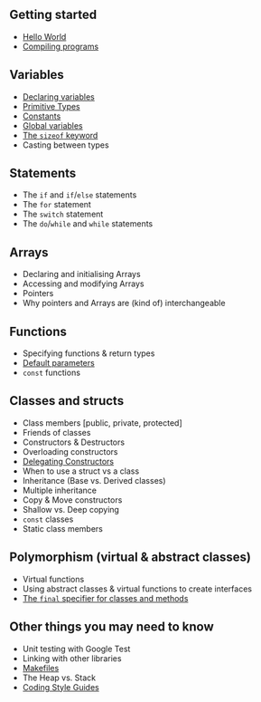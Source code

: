 ## Getting started

* [Hello World](helloworld.md)
* [Compiling programs](compiling.md)

## Variables

* [Declaring variables](declaringvars.md)
* [Primitive Types](primitivetypes.md)
* [Constants](constants.md)
* [Global variables](globalvars.md)
* [The `sizeof` keyword](sizeof.md)
* Casting between types

## Statements

* The `if` and `if`/`else` statements
* The `for` statement
* The `switch` statement
* The `do`/`while` and `while` statements

## Arrays

* Declaring and initialising Arrays
* Accessing and modifying Arrays
* Pointers
* Why pointers and Arrays are (kind of) interchangeable

## Functions

* Specifying functions & return types
* [Default parameters](defaultparams.md)
* `const` functions

## Classes and structs

* Class members [public, private, protected]
* Friends of classes
* Constructors & Destructors
* Overloading constructors
* [Delegating Constructors](delegatedconstructors.md)
* When to use a struct vs a class
* Inheritance (Base vs. Derived classes)
* Multiple inheritance
* Copy & Move constructors
* Shallow vs. Deep copying
* `const` classes
* Static class members

## Polymorphism (virtual & abstract classes)

* Virtual functions
* Using abstract classes & virtual functions to create interfaces
* [The `final` specifier for classes and methods](finalspecifier.md)


## Other things you may need to know

* Unit testing with Google Test
* Linking with other libraries
* [Makefiles](makefiles.md)
* The Heap vs. Stack
* [Coding Style Guides](codingstyles.md)

